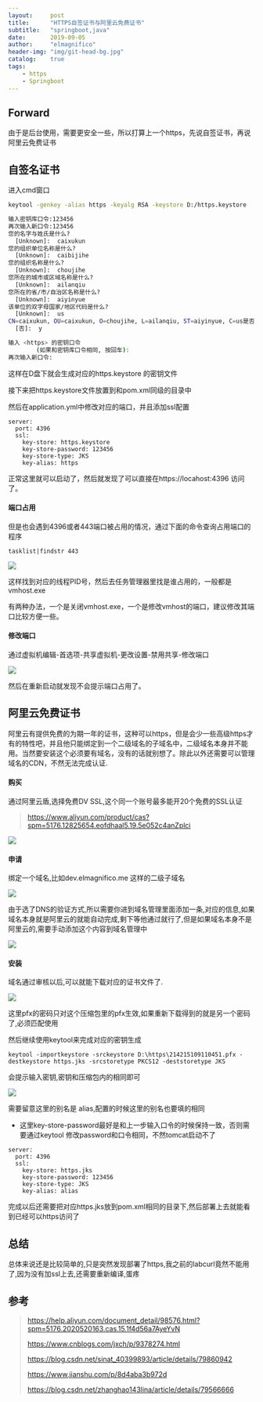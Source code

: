 ```yaml
---
layout:     post
title:      "HTTPS自签证书与阿里云免费证书"
subtitle:   "springboot,java"
date:       2019-09-05
author:     "elmagnifico"
header-img: "img/git-head-bg.jpg"
catalog:    true
tags:
    - https
    - Springboot
---
```


## Forward

由于是后台使用，需要更安全一些，所以打算上一个https，先说自签证书，再说阿里云免费证书

## 自签名证书

进入cmd窗口

```bash
keytool -genkey -alias https -keyalg RSA -keystore D:/https.keystore 

输入密钥库口令:123456
再次输入新口令:123456
您的名字与姓氏是什么?
  [Unknown]:  caixukun
您的组织单位名称是什么?
  [Unknown]:  caibijihe
您的组织名称是什么?
  [Unknown]:  choujihe
您所在的城市或区域名称是什么?
  [Unknown]:  ailanqiu
您所在的省/市/自治区名称是什么?
  [Unknown]:  aiyinyue
该单位的双字母国家/地区代码是什么?
  [Unknown]:  us
CN=caixukun, OU=caixukun, O=choujihe, L=ailanqiu, ST=aiyinyue, C=us是否正确?
  [否]:  y

输入 <https> 的密钥口令
        (如果和密钥库口令相同, 按回车):
再次输入新口令:
```

这样在D盘下就会生成对应的https.keystore 的密钥文件

接下来把https.keystore文件放置到和pom.xml同级的目录中

然后在application.yml中修改对应的端口，并且添加ssl配置

```
server:
  port: 4396
  ssl:
    key-store: https.keystore
    key-store-password: 123456
    key-store-type: JKS
    key-alias: https
```

正常这里就可以启动了，然后就发现了可以直接在https://locahost:4396 访问了。

#### 端口占用

但是也会遇到4396或者443端口被占用的情况，通过下面的命令查询占用端口的程序

```
tasklist|findstr 443
```

![](http://img.elmagnifico.tech:9514/static/upload/elmagnifico/alSiqIc9ZoY78A4.png)

这样找到对应的线程PID号，然后去任务管理器里找是谁占用的，一般都是vmhost.exe

有两种办法，一个是关闭vmhost.exe，一个是修改vmhost的端口，建议修改其端口比较方便一些。

#### 修改端口

通过虚拟机编辑-首选项-共享虚拟机-更改设置-禁用共享-修改端口

![](http://img.elmagnifico.tech:9514/static/upload/elmagnifico/ZzpwH6ctr714EFu.png)

然后在重新启动就发现不会提示端口占用了。

## 阿里云免费证书

阿里云有提供免费的为期一年的证书，这种可以https，但是会少一些高级https才有的特性吧，并且他只能绑定到一个二级域名的子域名中，二级域名本身并不能用。当然要安装这个必须要有域名，没有的话就别想了。除此以外还需要可以管理域名的CDN，不然无法完成认证.

#### 购买

通过阿里云盾,选择免费DV SSL,这个同一个账号最多能开20个免费的SSL认证

> https://www.aliyun.com/product/cas?spm=5176.12825654.eofdhaal5.19.5e052c4anZplci

![](http://img.elmagnifico.tech:9514/static/upload/elmagnifico/x6MvjAtoJie3T7p.png)

#### 申请

绑定一个域名,比如dev.elmagnifico.me 这样的二级子域名

![](http://img.elmagnifico.tech:9514/static/upload/elmagnifico/zjQw1Hn4kG7sXRI.png)

由于选了DNS的验证方式,所以需要你进到域名管理里面添加一条,对应的信息,如果域名本身就是阿里云的就能自动完成,剩下等他通过就行了,但是如果域名本身不是阿里云的,需要手动添加这个内容到域名管理中

![](http://img.elmagnifico.tech:9514/static/upload/elmagnifico/ueBcOfVCQNitH38.png)

#### 安装

域名通过审核以后,可以就能下载对应的证书文件了.

![](http://img.elmagnifico.tech:9514/static/upload/elmagnifico/RBF74ItNn5QSxDd.png)

这里pfx的密码只对这个压缩包里的pfx生效,如果重新下载得到的就是另一个密码了,必须匹配使用

然后继续使用keytool来完成对应的密钥生成

```
keytool -importkeystore -srckeystore D:\https\214215109110451.pfx -destkeystore https.jks -srcstoretype PKCS12 -deststoretype JKS
```

会提示输入密钥,密钥和压缩包内的相同即可

![](http://img.elmagnifico.tech:9514/static/upload/elmagnifico/HBjbtcrsXy2VT83.png)

需要留意这里的别名是 alias,配置的时候这里的别名也要填的相同

- 这里key-store-password最好是和上一步输入口令的时候保持一致，否则需要通过keytool 修改password和口令相同，不然tomcat启动不了

```
server:
  port: 4396
  ssl:
    key-store: https.jks
    key-store-password: 123456
    key-store-type: JKS
    key-alias: alias
```

完成以后还需要把对应https.jks放到pom.xml相同的目录下,然后部署上去就能看到已经可以https访问了

## 总结

总体来说还是比较简单的,只是突然发现部署了https,我之前的labcurl竟然不能用了,因为没有加ssl上去,还需要重新编译,蛋疼

## 参考

> https://help.aliyun.com/document_detail/98576.html?spm=5176.2020520163.cas.15.1f4d56a7AyeYvN
>
> https://www.cnblogs.com/jxch/p/9378274.html
>
> https://blog.csdn.net/sinat_40399893/article/details/79860942
>
> https://www.jianshu.com/p/8d4aba3b972d
>
> https://blog.csdn.net/zhanghao143lina/article/details/79566666
